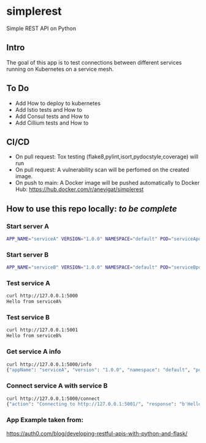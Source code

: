 # simplerest
Simple REST API on Python

## Intro
The goal of this app is to test connections between different services running on Kubernetes on a service mesh.

## To Do
- Add How to deploy to kubernetes
- Add Istio tests and How to
- Add Consul tests and How to
- Add Cillium tests and How to

## CI/CD
- On pull request: Tox testing (flake8,pylint,isort,pydocstyle,coverage) will run
- On pull request: A vulnerability scan will be perfomed on the created image.
- On push to main: A Docker image will be pushed automatically to Docker Hub: https://hub.docker.com/r/anevigat/simplerest

## How to use this repo locally: *to be complete*

### Start server A
```bash
APP_NAME="serviceA" VERSION="1.0.0" NAMESPACE="default" POD="serviceApod" NODE="node1" CONNECT_URL="http://127.0.0.1:5001/" flask --app main run --port 5000
```

### Start server B
```bash
APP_NAME="serviceB" VERSION="1.0.0" NAMESPACE="default" POD="serviceBpod" NODE="node2" CONNECT_URL="http://127.0.0.1:5000/" flask --app main run --port 5001
```

### Test service A
```bash
curl http://127.0.0.1:5000
Hello from serviceA%
```

### Test service B
```bash
curl http://127.0.0.1:5001
Hello from serviceB%
```

### Get service A info
```bash
curl http://127.0.0.1:5000/info
{"appName": "serviceA", "version": "1.0.0", "namespace": "default", "pod": "serviceApod", "node": "node1"}%
```

### Connect service A with service B
```bash
curl http://127.0.0.1:5000/connect
{"action": "Connecting to http://127.0.0.1:5001/", "response": "b'Hello from serviceB'", "code": 200}%
```


### App Example taken from:
https://auth0.com/blog/developing-restful-apis-with-python-and-flask/
